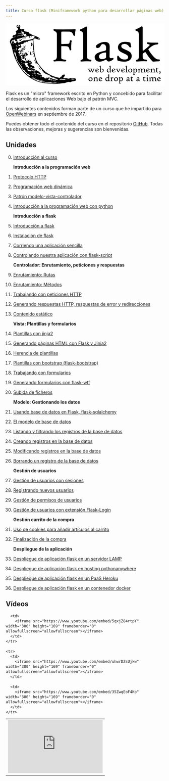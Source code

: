 ```yaml
---
title: Curso flask (Miniframework python para desarrollar páginas web)
---
```


![flask](img/flask.svg)

Flask es un "micro" framework escrito en Python y concebido para facilitar el desarrollo de aplicaciones Web bajo el patrón MVC.

Los siguientes contenidos forman parte de un curso que he impartido para [OpenWebinars](https://openwebinars.net/cursos/flask/?ref=landing-cursos) en septiembre de 2017.

Puedes obtener todo el contenido del curso en el repositorio [GitHub](https://github.com/josedom24/curso_flask).
Todas las observaciones, mejoras y sugerencias son bienvenidas.

## Unidades

0. [Introducción al curso](curso/u0/u0.pdf)

    **Introducción a la programación web**

1. [Protocolo HTTP](curso/u01) 
2. [Programación web dinámica](curso/u02)
3. [Patrón modelo-vista-controlador](curso/u03)
4. [Introducción a la programación web con python](curso/u04)

    **Introducción a flask**

5. [Introducción a flask](curso/u05)
6. [Instalación de flask](curso/u06)
7. [Corriendo una aplicación sencilla](curso/u07)
8. [Controlando nuestra aplicación con flask-script](curso/u08)

    **Controlador: Enrutamiento, peticiones y respuestas**

9. [Enrutamiento: Rutas](curso/u09)
10. [Enrutamiento: Métodos](curso/u10)
11. [Trabajando con peticiones HTTP](curso/u11)
12. [Generando respuestas HTTP, respuestas de error y redirecciones](curso/u12)
13. [Contenido estático](curso/u13)

    **Vista: Plantillas y formularios**

14. [Plantillas con jinja2](curso/u14)
15. [Generando páginas HTML con Flask y Jinja2](curso/u15)
16. [Herencia de plantillas](curso/u16)
17. [Plantillas con bootstrap (flask-bootstrap)](curso/u17)
18. [Trabajando con formularios](curso/u18)
19. [Generando formularios con flask-wtf](curso/u19)
20. [Subida de ficheros](curso/u20)

    **Modelo: Gestionando los datos**

21. [Usando base de datos en Flask, flask-sqlalchemy](curso/u21)
22. [El modelo de base de datos](curso/u22)
23. [Listando y filtrando los registros de la base de datos](curso/u23)
24. [Creando registros en la base de datos](curso/u24)
25. [Modificando registros en la base de datos](curso/u25)
26. [Borrando un registro de la base de datos](curso/u26)

    **Gestión de usuarios**

27. [Gestión de usuarios con sesiones](curso/u27)
28. [Registrando nuevos usuarios](curso/u28)
29. [Gestión de permisos de usuarios](curso/u29)
30. [Gestión de usuarios con extensión Flask-Login](curso/u30)

    **Gestión carrito de la compra**

31. [Uso de cookies para añadir artículos al carrito](curso/u31)
32. [Finalización de la compra](curso/u32)

    **Despliegue de la aplicación**

33. [Despliegue de aplicación flask en un servidor LAMP](curso/u33)
34. [Despliegue de aplicación flask en hosting pythonanywhere](curso/u34)
35. [Despliegue de aplicación flask en un PaaS Heroku](curso/u35)
36. [Despliegue de aplicación flask en un contenedor docker](curso/u36)

## Vídeos

<table>
  <tbody>
    <tr>
      <td>
        <iframe src="https://www.youtube.com/embed/9jah5MnRXU0" width="300" height="169" frameborder="0" allowfullscreen="allowfullscreen"></iframe>
      </td>
      
      <td>
        <iframe src="https://www.youtube.com/embed/5qxjZ84rtpY" width="300" height="169" frameborder="0" allowfullscreen="allowfullscreen"></iframe>
      </td>
    </tr>
    
    <tr>
      <td>
        <iframe src="https://www.youtube.com/embed/uhwrDZsUjkw" width="300" height="169" frameborder="0" allowfullscreen="allowfullscreen"></iframe>
      </td>
      
      <td>
        <iframe src="https://www.youtube.com/embed/35ZwqEoF4Ko" width="300" height="169" frameborder="0" allowfullscreen="allowfullscreen"></iframe>
      </td>
    </tr>
  </tbody>
</table>